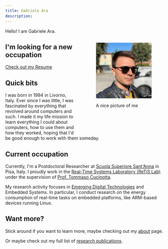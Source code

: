 ```yaml
---
title: Gabriele Ara
description:
---
```


<style>
#about-profile {
  float: right;
  width: 35%;
  margin-left: 5em;
  margin-bottom: 5em;
}

#about-profile::after {
  content: "";
  clear: both;
  display: table;
}

#about-profile .square {
  position: relative;
  width: 100%;
  overflow: hidden;

}

#about-profile .square:after {
  content: "";
  display: block;
  padding-bottom: 100%;

}

#about-profile img {
  position: absolute;
  top: 50%;
  left: 50%;
  transform: translateX(-50%) translateY(-50%);
  width: 100%;
}

#about-profile figcaption {
  margin-top: 1em;
  text-align: left;
}

/* FIXME: absolute arbitrary number */
@media screen and (max-width: 700px) {
  #about-profile {
    float: none;
    width: 75%;
    margin-left: auto;
    margin-right: auto;
    margin-bottom: 1.5em;
  }

  #about-profile .square {
    border-radius: 50%;
    width: 60%;
    margin: auto;
  }

  #about-profile figcaption {
    text-align: center;
  }
}
</style>

Hello! I am Gabriele Ara.

<figure id="about-profile">
  <div class="square">
    <img src="../assets/images/profile.jpg" alt="Yup, that's me!" title="Yup, that's me!">
  </div>
  <figcaption class='caption'>A nice picture of me</figcaption>
</figure>

## I'm looking for a new occupation

<a class='md-button md-button--primary upper' href='curriculum.html'>
  Check out my Resume
</a>

## Quick bits

I was born in 1994 in Livorno, Italy.
Ever since I was little, I was fascinated by everything that revolved around computers and such. I made it my life mission to learn everything I could about computers, how to use them and how they worked, hoping that I'd be good enough to work with them someday.

## Current occupation

Currently, I'm a Postdoctoral Researcher at [Scuola Superiore Sant'Anna](http://www.santannapisa.it) in Pisa, Italy. I proudly work in the [Real-Time Systems Laboratory (ReTiS Lab)](http://retis.santannapisa.it) under the supervision of [Prof. Tommaso Cucinotta](http://retis.sssup.it/~tommaso).

My research activity focuses in [Emerging Digital Technologies](http://www.santannapisa.it/en/education/international-phd-course-emerging-digital-technologies) and Embedded Systems. In particular, I conduct research on the energy consumption of real-time tasks on embedded platforms, like ARM-based devices running Linux.

## Want more?

Stick around if you want to learn more, maybe checking out my [about](about) page.

Or maybe check out my full list of [research publications](publications).
